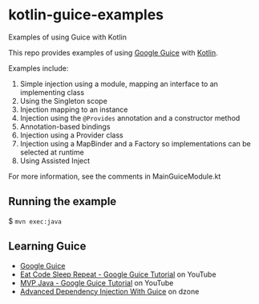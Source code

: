 # kotlin-guice-examples
Examples of using Guice with Kotlin

This repo provides examples of using [Google Guice](https://github.com/google/guice) 
with [Kotlin](https://kotlinlang.org).

Examples include:
1. Simple injection using a module, mapping an interface to an implementing class
2. Using the Singleton scope
3. Injection mapping to an instance
4. Injection using the `@Provides` annotation and a constructor method
5. Annotation-based bindings
6. Injection using a Provider class
7. Injection using a MapBinder and a Factory so implementations can be selected at runtime
8. Using Assisted Inject

For more information, see the comments in MainGuiceModule.kt

## Running the example
$ `mvn exec:java`

## Learning Guice
- [Google Guice](https://github.com/google/guice)
- [Eat Code Sleep Repeat - Google Guice Tutorial](https://youtube.com/playlist?list=PLp0ed20U4R4jknb4xYdhx3yJn5RhWECxn) on YouTube
- [MVP Java - Google Guice Tutorial](https://youtube.com/playlist?list=PLKiN3faYVq89TjVuba-F62_nKBpcFdOWz) on YouTube
- [Advanced Dependency Injection With Guice](https://dzone.com/articles/advanced-dependency-injection) on dzone

